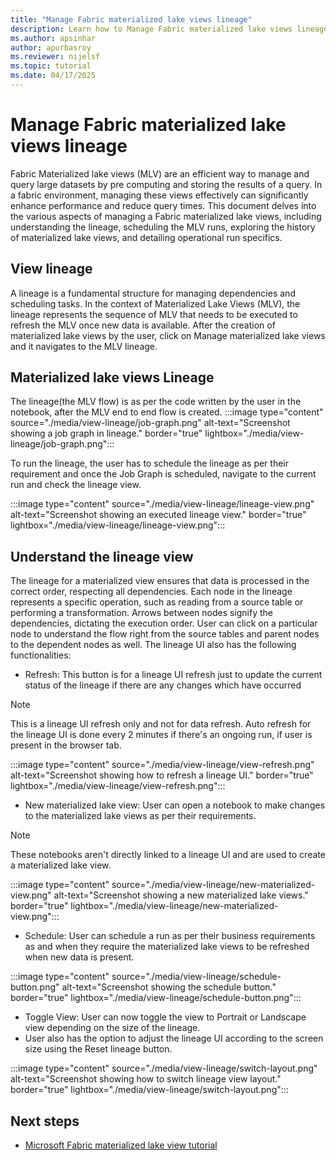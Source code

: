 ```yaml
---
title: "Manage Fabric materialized lake views lineage"
description: Learn how to Manage Fabric materialized lake views lineage.
ms.author: apsinhar
author: apurbasroy
ms.reviewer: nijelsf
ms.topic: tutorial
ms.date: 04/17/2025
---
```


# Manage Fabric materialized lake views lineage

Fabric Materialized lake views (MLV) are an efficient way to manage and query large datasets by pre computing and storing the results of a query. 
In a fabric environment, managing these views effectively can significantly enhance performance and reduce query times. 
This document delves into the various aspects of managing a Fabric materialized lake views, including understanding the lineage, scheduling the MLV runs, exploring the history of materialized lake views, and detailing operational run specifics.

## View lineage
A lineage is a fundamental structure for managing dependencies and scheduling tasks. In the context of Materialized Lake Views (MLV), the lineage represents the sequence of MLV that needs to be executed to refresh the MLV once new data is available.
After the creation of materialized lake views by the user, click on Manage materialized lake views and it navigates to the MLV lineage.


## Materialized lake views Lineage

The lineage(the MLV flow) is as per the code written by the user in the notebook, after the MLV end to end flow is created.
:::image type="content" source="./media/view-lineage/job-graph.png" alt-text="Screenshot showing a job graph in lineage." border="true" lightbox="./media/view-lineage/job-graph.png":::

To run the lineage, the user has to schedule the lineage as per their requirement and
once the Job Graph is scheduled, navigate to the current run and check the lineage view.

:::image type="content" source="./media/view-lineage/lineage-view.png" alt-text="Screenshot showing an executed lineage view." border="true" lightbox="./media/view-lineage/lineage-view.png":::

## Understand the lineage view

The lineage for a materialized view ensures that data is processed in the correct order, respecting all dependencies. Each node in the lineage represents a specific operation, such as reading from a source table or performing a transformation. Arrows between nodes signify the dependencies, dictating the execution order. User can click on a particular node to understand the flow right from the source tables and parent nodes to the dependent nodes as well.
The lineage UI also has the following functionalities:
*	Refresh: This button is for a lineage UI refresh just to update the current status of the lineage if there are any changes which have occurred

> [!NOTE]
> This is a lineage UI refresh only and not for data refresh.
> Auto refresh for the lineage UI is done every 2 minutes if there's an ongoing run, if user is present in the browser tab.

:::image type="content" source="./media/view-lineage/view-refresh.png" alt-text="Screenshot showing how to refresh a lineage UI." border="true" lightbox="./media/view-lineage/view-refresh.png":::

*	New materialized lake view: User can open a notebook to make changes to the materialized lake views as per their requirements.

> [!NOTE]
> These notebooks aren't directly linked to a lineage UI and are used to create a materialized lake view.

:::image type="content" source="./media/view-lineage/new-materialized-view.png" alt-text="Screenshot showing a new materialized lake views." border="true" lightbox="./media/view-lineage/new-materialized-view.png":::

*	Schedule: User can schedule a run as per their business requirements as and when they require the materialized lake views to be refreshed when new data is present.

:::image type="content" source="./media/view-lineage/schedule-button.png" alt-text="Screenshot showing the schedule button." border="true" lightbox="./media/view-lineage/schedule-button.png":::

* Toggle View: User can now toggle the view to Portrait or Landscape view depending on the size of the lineage. 
* User also has the option to adjust the lineage UI according to the screen size using the Reset lineage button.

:::image type="content" source="./media/view-lineage/switch-layout.png" alt-text="Screenshot showing how to switch lineage view layout." border="true" lightbox="./media/view-lineage/switch-layout.png":::


  ## Next steps
  
  * [Microsoft Fabric materialized lake view tutorial](./tutorial.md)
